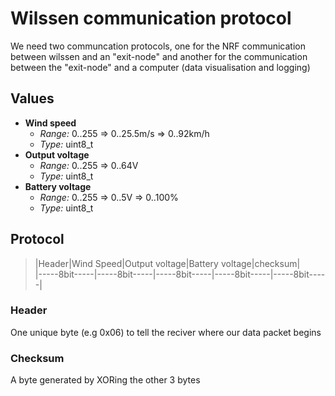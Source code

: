 # Wilssen communication protocol

We need two communcation protocols, one for the NRF communication between wilssen and an "exit-node"
and another for the communication between the "exit-node" and a computer (data visualisation and logging)

## Values

* **Wind speed**
	* *Range:* 0..255 => 0..25.5m/s => 0..92km/h
	* *Type:* uint8_t
* **Output voltage**
	* *Range:* 0..255 => 0..64V
	* *Type:* uint8_t
* **Battery voltage**
	* *Range:* 0..255 => 0..5V => 0..100%
	* *Type:* uint8_t

## Protocol

> |Header|Wind Speed|Output voltage|Battery voltage|checksum|  
> |-----8bit-----|-----8bit-----|-----8bit-----|-----8bit-----|-----8bit-----|  

### Header

One unique byte (e.g 0x06) to tell the reciver where our data packet begins

### Checksum

A byte generated by XORing the other 3 bytes
